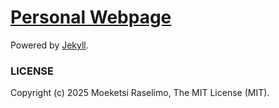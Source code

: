 # [Personal Webpage](http://meoeketsi.github.io/)

Powered by [Jekyll].

### LICENSE

Copyright (c) 2025 Moeketsi Raselimo, The MIT License (MIT).

[Jekyll]: https://jekyllrb.com/
